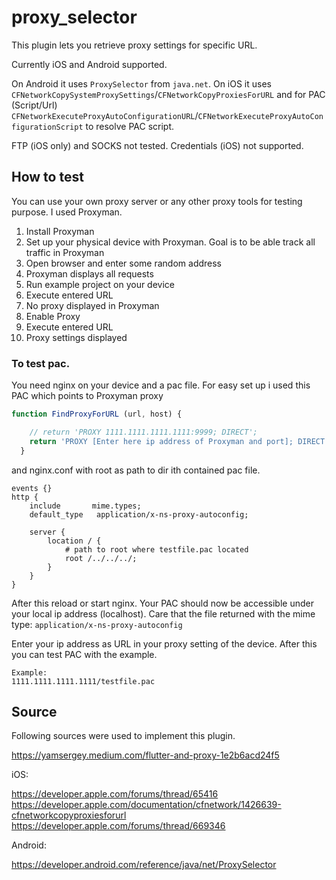 # proxy_selector

This plugin lets you retrieve proxy settings for specific URL.

Currently iOS and Android supported.

On Android it uses `ProxySelector` from `java.net`.
On iOS it uses `CFNetworkCopySystemProxySettings`/`CFNetworkCopyProxiesForURL` and for PAC (Script/Url) `CFNetworkExecuteProxyAutoConfigurationURL`/`CFNetworkExecuteProxyAutoConfigurationScript` to resolve PAC script.

FTP (iOS only) and SOCKS not tested.
Credentials (iOS) not supported.
## How to test

You can use your own proxy server or any other proxy tools for testing purpose. I used Proxyman.

1. Install Proxyman
2. Set up your physical device with Proxyman. Goal is to be able track all traffic in Proxyman
3. Open browser and enter some random address
4. Proxyman displays all requests
5. Run example project on your device
6. Execute entered URL
7. No proxy displayed in Proxyman
8. Enable Proxy
9. Execute entered URL
10. Proxy settings displayed

### To test pac.

You need nginx on your device and a pac file.
For easy set up i used this PAC which points to Proxyman proxy

```javascript
function FindProxyForURL (url, host) {

    // return 'PROXY 1111.1111.1111.1111:9999; DIRECT';
    return 'PROXY [Enter here ip address of Proxyman and port]; DIRECT';
  }
```

and nginx.conf with root as path to dir ith contained pac file.

```
events {}
http {
    include       mime.types;
    default_type   application/x-ns-proxy-autoconfig;

    server {
        location / {
            # path to root where testfile.pac located
            root /../../../;
        }
    }
}
```
After this reload or start nginx. Your PAC should now be accessible under your local ip address (localhost). Care that the file returned with the mime type: `application/x-ns-proxy-autoconfig`

Enter your ip address as URL in your proxy setting of the device. After this you can test PAC with the example.

```
Example:
1111.1111.1111.1111/testfile.pac
```
## Source 

Following sources were used to implement this plugin.

https://yamsergey.medium.com/flutter-and-proxy-1e2b6acd24f5

iOS:

https://developer.apple.com/forums/thread/65416
https://developer.apple.com/documentation/cfnetwork/1426639-cfnetworkcopyproxiesforurl
https://developer.apple.com/forums/thread/669346

Android:

https://developer.android.com/reference/java/net/ProxySelector